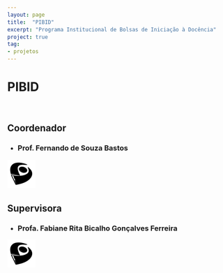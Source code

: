 ```yaml
---
layout: page
title:  "PIBID"
excerpt: "Programa Institucional de Bolsas de Iniciação à Docência"
project: true
tag:
- projetos
---
```


# PIBID

<div style = "display: inline-block;">
   <div style = "float:left;">
      <a href="https://pibid.caf.ufv.br/" target="_blank">
      <i class="fas fa-globe"></i>
      </a>
   </div>
   
   <div style = "float:left;">
      <a href="https://www.youtube.com/channel/UC0-TwS7tf7JhWsy28sE50Gw" target="_blank">
      <i class="fa fa-fw fa-youtube-square"></i>
      </a>
   </div>
   
   <div style = "float:left;">
      <a href="https://www.instagram.com/pibidexatas_ufvcaf/" target="_blank">
      <i class="fa fa-fw fa-instagram"></i>
      </a>
   </div>   
   
   <div style = "float:left;">
      <a href="mailto:pibid.exatas.caf@ufv.br" target="_blank">
      <i class="fa fa-fw fa-envelope-square"></i>
      </a>
   </div>
</div>   
   
   
## Coordenador
 
* ### Prof. Fernando de Souza Bastos

<div style = "display: inline-block;"> 
   <div style = "float:left;">
      <a href="http://buscatextual.cnpq.br/buscatextual/visualizacv.do?metodo=apresentar&id=K       4164030D3">
      <img src="../assets/img/favicons/lattes-new.svg">
      </a>
   </div>
   
   <div style = "float:left;">
      <a href="https://fsbmat-ufv.github.io/">
      <i class="fa fa-fw fa-github"></i>
      </a>
   </div>
</div> 

## Supervisora

* ### Profa. Fabiane Rita Bicalho Gonçalves Ferreira

<div style = "display: inline-block;">
   <div style = "float:left;">
      <a href="http://buscatextual.cnpq.br/buscatextual/visualizacv.do?metodo=apresentar&id=K       805   6901H7">
      <img src="../assets/img/favicons/lattes-new.svg">
      </a>
   </div>
</div>